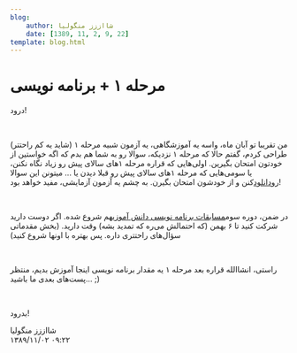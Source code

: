 ```yaml
---
blog:
    author: شااززز منگولیا
    date: [1389, 11, 2, 9, 22]
template: blog.html
---
```

# مرحله ۱ + برنامه نویسی

<div class="cnt">
درود!<p></p>
<p><br/></p>
<p>من تقریبا تو آبان ماه، واسه یه آموزشگاهی، یه آزمون شبیه مرحله ۱ (شاید یه کم راحتتر) طراحی کردم، گفتم حالا که مرحله ۱ نزدیکه، سوالا رو به شما هم بدم که اگه خواستین از خودتون امتحان بگیرین. اولی‌هایی که قراره مرحله ۱‌های سالای پیش رو زیاد نگاه نکنن، یا سومی‌هایی که مرحله ۱های سالای پیش رو قبلا دیدن یا ... میتونن این سوالا رو<a href="http://s1.picofile.com/file/6291871226/t_exam.pdf.html" target="_blank">دانلود</a>کنن و از خودشون امتحان بگیرن. به چشم یه آزمون آزمایشی،‌ مفید خواهد بود!</p>
<p><br/></p>
<p>در ضمن، دوره سوم<a href="http://ispc.schoolnet.ir" target="_blank">مسابقات برنامه نویسی دانش آموزی</a>هم شروع شده. اگر دوست دارید شرکت کنید تا ۶ بهمن (که احتمالش می‌ره که تمدید بشه) وقت دارید. (بخش مقدماتی سؤال‌های راحتتری داره. پس بهتره با اونها شروع کنید)</p>
<p><br/></p>
<p>راستی، انشاالله قراره بعد مرحله ۱ یه مقدار برنامه نویسی اینجا آموزش بدیم، منتظر پست‌های بعدی ما باشید... ;)</p>
<p><br/></p>
<p>بدرود!</p>
</div>

<div class="blog-info">
    <div class="blog-author">شااززز منگولیا</div>
    <div class="blog-date">۱۳۸۹/۱۱/۰۲ ۰۹:۲۲</div>
</div>

